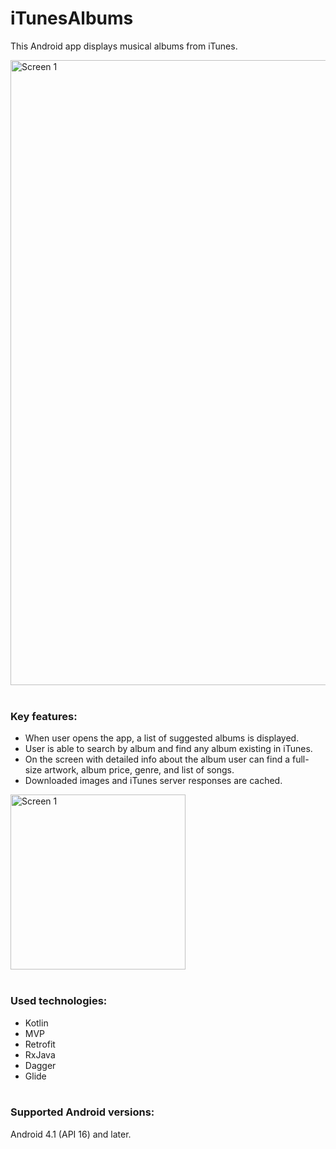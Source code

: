 # iTunesAlbums
This Android app displays musical albums from iTunes.

<img src="https://user-images.githubusercontent.com/12444628/74474995-a0ae9880-4eb7-11ea-8929-1bfaf8d76199.png" alt="Screen 1" width="1000"/>
<br/><br/>

### Key features:
- When user opens the app, a list of suggested albums is displayed.
- User is able to search by album and find any album existing in iTunes.
- On the screen with detailed info about the album user can find a full-size artwork, album price, genre, and list of songs.
- Downloaded images and iTunes server responses are cached.

<img src="https://user-images.githubusercontent.com/12444628/74476878-562f1b00-4ebb-11ea-8960-e3f3962decbe.gif" alt="Screen 1" width="280"/>
<br/><br/>


### Used technologies:
- Kotlin
- MVP
- Retrofit
- RxJava
- Dagger
- Glide
<br/><br/>


### Supported Android versions:
Android 4.1 (API 16) and later.
